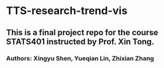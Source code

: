 # TTS-research-trend-vis
 
## This is a final project repo for the course STATS401 instructed by Prof. Xin Tong.
### Authors: Xingyu Shen, Yueqian Lin, Zhixian Zhang
